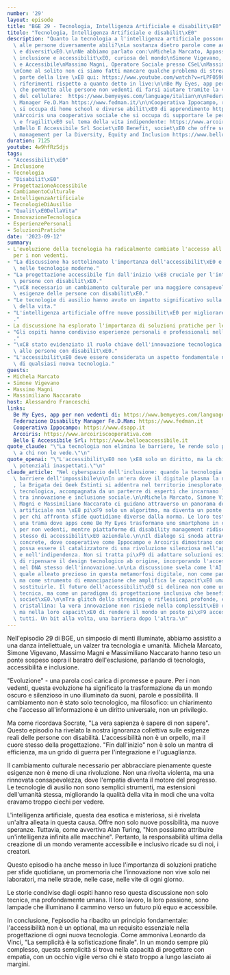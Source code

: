 ```yaml
---
number: '29'
layout: episode
title: "BGE 29 - Tecnologia, Intelligenza Artificiale e disabilit\xE0"
titolo: "Tecnologia, Intelligenza Artificiale e disabilit\xE0"
description: "Quanto la tecnologia a l'intelligenza artificiale possono essere d'aiuto\
  \ alle persone diversamente abili?\nLa sostanza dietro parole come accessibilit\xE0\
  \ e diversit\xE0.\n\nNe abbiamo parlato con:\nMichela Marcato, Appassionata di tecnologia,\
  \ inclusione e accessibilit\xE0, curiosa del mondo\nSimone Vigevano, CEO di Bello\
  \ e Accessibile\nMassimo Magni, Operatore Sociale presso CSeL\nMassimiliano Naccarato\n\
  \nCome al solito non ci siamo fatti mancare qualche problema di streaming.\nLa prima\
  \ parte della live \xE8 qui: https://www.youtube.com/watch?v=rLPF059U6FM\n\nAlcuni\
  \ riferimenti rispetto a quanto detto in live:\n\nBe My Eyes, app per ios e android\
  \ che permette alle persone non vedenti di farsi aiutare tramite la videocamera\
  \ del cellulare:  https://www.bemyeyes.com/language/italian\n\nFederazione Disability\
  \ Manager Fe.D.Man https://www.fedman.it/\n\nCooperativa Ippocampo, realt\xE0 che\
  \ si occupa di home school e diverse abilit\xE0 di apprendimento https://www.dsapp.it/\n\
  \nArcoiris una cooperativa sociale che si occupa di supportare le persone con disabilit\xE0\
  \ e fragilit\xE0 sul tema della vita indipendente: https://www.arcoiriscooperativa.com/\n\
  \nBello E Accessibile Srl Societ\xE0 Benefit, societ\xE0 che offre servizi di disability\
  \ management per la Diversity, Equity and Inclusion https://www.belloeaccessibile.it/"
duration: 7125
youtube: 4w9hfRzSdjs
tags:
- "Accessibilit\xE0"
- Inclusione
- Tecnologia
- "Disabilit\xE0"
- ProgettazioneAccessibile
- CambiamentoCulturale
- IntelligenzaArtificiale
- TecnologieDiAusilio
- "Qualit\xE0DellaVita"
- InnovazioneTecnologica
- EsperienzePersonali
- SoluzioniPratiche
date: '2023-09-12'
summary:
- L'evoluzione della tecnologia ha radicalmente cambiato l'accesso all'informazione
  per i non vedenti.
- "La discussione ha sottolineato l'importanza dell'accessibilit\xE0 e dell'inclusione\
  \ nelle tecnologie moderne."
- "La progettazione accessibile fin dall'inizio \xE8 cruciale per l'integrazione delle\
  \ persone con disabilit\xE0."
- "\xC8 necessario un cambiamento culturale per una maggiore consapevolezza delle\
  \ esigenze delle persone con disabilit\xE0."
- "Le tecnologie di ausilio hanno avuto un impatto significativo sulla qualit\xE0\
  \ della vita."
- "L'intelligenza artificiale offre nuove possibilit\xE0 per migliorare l'accessibilit\xE0\
  ."
- La discussione ha esplorato l'importanza di soluzioni pratiche per le sfide quotidiane.
- "Gli ospiti hanno condiviso esperienze personali e professionali nell'ambito dell'accessibilit\xE0\
  ."
- "\xC8 stato evidenziato il ruolo chiave dell'innovazione tecnologica nell'assistenza\
  \ alle persone con disabilit\xE0."
- "L'accessibilit\xE0 deve essere considerata un aspetto fondamentale nella progettazione\
  \ di qualsiasi nuova tecnologia."
guests:
- Michela Marcato
- Simone Vigevano
- Massimo Magni
- Massimiliano Naccarato
host: Alessandro Franceschi
links:
  Be My Eyes, app per non vedenti di: https://www.bemyeyes.com/language/italian
  Federazione Disability Manager Fe.D.Man: https://www.fedman.it
  Cooperativa Ippocampo: https://www.dsapp.it
  Arcoiris: https://www.arcoiriscooperativa.com
  Bello E Accessibile Srl: https://www.belloeaccessibile.it
quote_claude: "\"La tecnologia non elimina le barriere, le rende solo pi\xF9 evidenti\
  \ a chi non le vede.\"\n"
quote_openai: "\"L'accessibilit\xE0 non \xE8 solo un diritto, ma la chiave per liberare\
  \ potenziali inaspettati.\"\n"
claude_article: "Nel cyberspazio dell'inclusione: quando la tecnologia abbatte le\
  \ barriere dell'impossibile\n\nIn un'era dove il digitale plasma la nostra quotidianit\xE0\
  , la Brigata dei Geek Estinti si addentra nel territorio inesplorato dell'accessibilit\xE0\
  \ tecnologica, accompagnata da un parterre di esperti che incarnano la convergenza\
  \ tra innovazione e inclusione sociale.\n\nMichela Marcato, Simone Vigevano, Massimo\
  \ Magni e Massimiliano Naccarato ci guidano attraverso un panorama dove l'intelligenza\
  \ artificiale non \xE8 pi\xF9 solo un algoritmo, ma diventa un ponte verso l'autonomia\
  \ per chi affronta sfide quotidiane diverse dalla norma. Le loro testimonianze tessono\
  \ una trama dove apps come Be My Eyes trasformano uno smartphone in occhi digitali\
  \ per non vedenti, mentre piattaforme di disability management ridisegnano il concetto\
  \ stesso di accessibilit\xE0 aziendale.\n\nIl dialogo si snoda attraverso esperienze\
  \ concrete, dove cooperative come Ippocampo e Arcoiris dimostrano come la tecnologia\
  \ possa essere il catalizzatore di una rivoluzione silenziosa nell'apprendimento\
  \ e nell'indipendenza. Non si tratta pi\xF9 di adattare soluzioni esistenti, ma\
  \ di ripensare il design tecnologico ab origine, incorporando l'accessibilit\xE0\
  \ nel DNA stesso dell'innovazione.\n\nLa discussione svela come l'AI stia emergendo\
  \ quale alleato prezioso in questa metamorfosi digitale, non come panacea universale,\
  \ ma come strumento di emancipazione che amplifica le capacit\xE0 umane invece di\
  \ sostituirle. Il futuro dell'accessibilit\xE0 si delinea non come un'appendice\
  \ tecnica, ma come un paradigma di progettazione inclusiva che beneficia l'intera\
  \ societ\xE0.\n\nTra glitch dello streaming e riflessioni profonde, emerge una verit\xE0\
  \ cristallina: la vera innovazione non risiede nella complessit\xE0 degli algoritmi,\
  \ ma nella loro capacit\xE0 di rendere il mondo un posto pi\xF9 accessibile per\
  \ tutti. Un bit alla volta, una barriera dopo l'altra.\n"
---
```

Nell'episodio 29 di BGE, un simposio di menti illuminate, abbiamo assistito a una danza intellettuale, un valzer tra tecnologia e umanità. Michela Marcato, Simone Vigevano, Massimo Magni e Massimiliano Naccarato hanno teso un ponte sospeso sopra il baratro dell'esclusione, parlando di tecnologia, accessibilità e inclusione.

"Evoluzione" - una parola così carica di promesse e paure. Per i non vedenti, questa evoluzione ha significato la trasformazione da un mondo oscuro e silenzioso in uno illuminato da suoni, parole e possibilità. Il cambiamento non è stato solo tecnologico, ma filosofico: un chiarimento che l'accesso all'informazione è un diritto universale, non un privilegio.

Ma come ricordava Socrate, "La vera sapienza è sapere di non sapere". Questo episodio ha rivelato la nostra ignoranza collettiva sulle esigenze reali delle persone con disabilità. L'accessibilità non è un orpello, ma il cuore stesso della progettazione. "Fin dall'inizio" non è solo un mantra di efficienza, ma un grido di guerra per l'integrazione e l'uguaglianza.

Il cambiamento culturale necessario per abbracciare pienamente queste esigenze non è meno di una rivoluzione. Non una rivolta violenta, ma una rinnovata consapevolezza, dove l'empatia diventa il motore del progresso. Le tecnologie di ausilio non sono semplici strumenti, ma estensioni dell'umanità stessa, migliorando la qualità della vita in modi che una volta eravamo troppo ciechi per vedere.

L'intelligenza artificiale, questa dea esotica e misteriosa, si è rivelata un'altra alleata in questa causa. Offre non solo nuove possibilità, ma nuove speranze. Tuttavia, come avvertiva Alan Turing, "Non possiamo attribuire un'intelligenza infinita alle macchine". Pertanto, la responsabilità ultima della creazione di un mondo veramente accessibile e inclusivo ricade su di noi, i creatori.

Questo episodio ha anche messo in luce l'importanza di soluzioni pratiche per sfide quotidiane, un promemoria che l'innovazione non vive solo nei laboratori, ma nelle strade, nelle case, nelle vite di ogni giorno.

Le storie condivise dagli ospiti hanno reso questa discussione non solo tecnica, ma profondamente umana. Il loro lavoro, la loro passione, sono lampade che illuminano il cammino verso un futuro più equo e accessibile.

In conclusione, l'episodio ha ribadito un principio fondamentale: l'accessibilità non è un optional, ma un requisito essenziale nella progettazione di ogni nuova tecnologia. Come ammoniva Leonardo da Vinci, "La semplicità è la sofisticazione finale". In un mondo sempre più complesso, questa semplicità si trova nella capacità di progettare con empatia, con un occhio vigile verso chi è stato troppo a lungo lasciato ai margini.